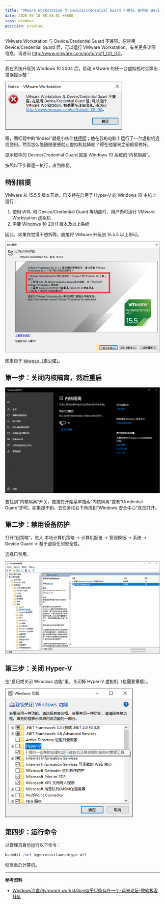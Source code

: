 ```yaml
---
title: "VMware Workstation 与 Device/Credential Guard 不兼容。在禁用 Device/Credential Guard 后，可以运行 VMware Workstation"
date: 2020-06-10 08:58:01 +0800
tags: windows
position: problem
---
```


VMware Workstation 与 Device/Credential Guard 不兼容。在禁用 Device/Credential Guard 后，可以运行 VMware Workstation。有关更多详细信息，请访问 <http://www.vmware.com/go/turnoff_CG_DG>。

---

我在系统升级到 Windows 10 2004 后，启动 VMware 的任一台虚拟机时会弹出错误提示框：

![不兼容](/static/posts/2020-06-08-08-53-37.png)

嗯，图标题中的“lindexi”就是小伙伴[林德熙](https://blog.lindexi.com/)；他在我的电脑上运行了一台虚拟机远程使用。然而怎么能随随便便就让虚拟机挂掉呢？得在他醒来之前偷偷修好。

提示框中的 Device/Credential Guard 就是 Windows 10 系统的“内核隔离”。

按照以下步骤逐一执行，直到修复。

## 特别前提

VMware 从 15.5.5 版本开始，已支持在启用了 Hyper-V 的 Windows 10 主机上运行：

1. 使用 WSL 和 Device/Credential Guard 等功能时，用户仍可运行 VMware Workstation 虚拟机
2. 需要 Windows 10 20H1 版本及以上系统

因此，如果你觉得不想折腾，直接将 VMware 升级到 15.5.5 以上即可。

![15.5.5](/static/posts/2020-06-10-08-55-34.png)

图来自于 [kkwpsv（李少珺）](https://blog.sdlsj.net/)。

## 第一步：关闭内核隔离，然后重启

![关闭内核隔离](/static/posts/2020-06-08-09-03-28.png)

要找到“内核隔离”开关，直接在开始菜单搜索“内核隔离”或者“Credential Guard”即可。如果搜不到，去任务栏右下角找到“Windows 安全中心”双击打开。

## 第二步：禁用设备防护

打开“组策略”，进入 本地计算机策略 -> 计算机配置 -> 管理模板 -> 系统 -> Device Guard -> 基于虚拟化的安全性。

选择已禁用。

![禁用基于虚拟化的安全性](/static/posts/2020-06-10-08-41-37.png)

## 第三步：关闭 Hyper-V

在“启用或关闭 Windows 功能”里，关闭掉 Hyper-V 虚拟机（也需要重启）。

![关闭 Hyper-V](/static/posts/2020-06-10-08-48-21.png)

## 第四步：运行命令

以管理员身份运行以下命令：

```powershell
bcdedit /set hypervisorlaunchtype off
```

然后重启计算机。

---

**参考资料**

- [Windows沙盒和vmware workstation似乎只能存在一个-远景论坛-微软极客社区](http://bbs.pcbeta.com/forum.php?mod=viewthread&tid=1813168&page=1#pid49133290)
